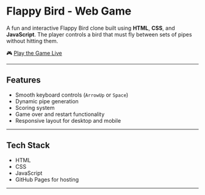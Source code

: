 # Flappy Bird - Web Game

A fun and interactive Flappy Bird clone built using **HTML**, **CSS**, and **JavaScript**. The player controls a bird that must fly between sets of pipes without hitting them.

🎮 [Play the Game Live](https://kamalesh-choudhary.github.io/Flappy-Bird-Game/)

---

## Features

- Smooth keyboard controls (`ArrowUp` or `Space`)
- Dynamic pipe generation
- Scoring system
- Game over and restart functionality
- Responsive layout for desktop and mobile

---

## Tech Stack

- HTML
- CSS
- JavaScript
- GitHub Pages for hosting

---


